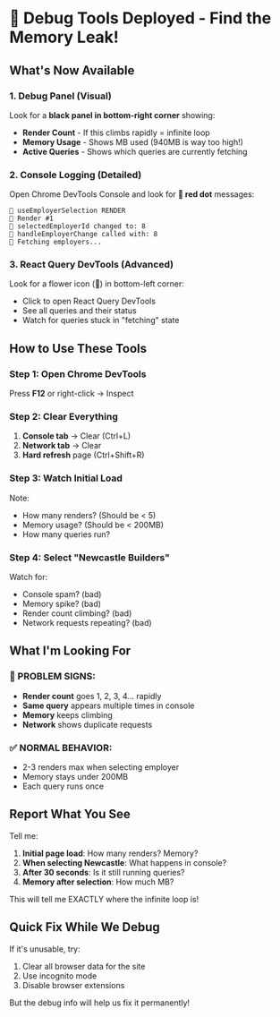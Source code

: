 # 🔧 Debug Tools Deployed - Find the Memory Leak!

## What's Now Available

### 1. **Debug Panel** (Visual)
Look for a **black panel in bottom-right corner** showing:
- **Render Count** - If this climbs rapidly = infinite loop
- **Memory Usage** - Shows MB used (940MB is way too high!)
- **Active Queries** - Shows which queries are currently fetching

### 2. **Console Logging** (Detailed)
Open Chrome DevTools Console and look for **🔴 red dot** messages:
```
🔴 useEmployerSelection RENDER
🔴 Render #1
🔴 selectedEmployerId changed to: 8
🔴 handleEmployerChange called with: 8
🔴 Fetching employers...
```

### 3. **React Query DevTools** (Advanced)
Look for a flower icon (🌸) in bottom-left corner:
- Click to open React Query DevTools
- See all queries and their status
- Watch for queries stuck in "fetching" state

## How to Use These Tools

### Step 1: Open Chrome DevTools
Press **F12** or right-click → Inspect

### Step 2: Clear Everything
1. **Console tab** → Clear (Ctrl+L)
2. **Network tab** → Clear
3. **Hard refresh** page (Ctrl+Shift+R)

### Step 3: Watch Initial Load
Note:
- How many renders? (Should be < 5)
- Memory usage? (Should be < 200MB)
- How many queries run?

### Step 4: Select "Newcastle Builders"
Watch for:
- Console spam? (bad)
- Memory spike? (bad)
- Render count climbing? (bad)
- Network requests repeating? (bad)

## What I'm Looking For

### 🚨 PROBLEM SIGNS:
- **Render count** goes 1, 2, 3, 4... rapidly
- **Same query** appears multiple times in console
- **Memory** keeps climbing
- **Network** shows duplicate requests

### ✅ NORMAL BEHAVIOR:
- 2-3 renders max when selecting employer
- Memory stays under 200MB
- Each query runs once

## Report What You See

Tell me:
1. **Initial page load**: How many renders? Memory?
2. **When selecting Newcastle**: What happens in console?
3. **After 30 seconds**: Is it still running queries?
4. **Memory after selection**: How much MB?

This will tell me EXACTLY where the infinite loop is!

## Quick Fix While We Debug

If it's unusable, try:
1. Clear all browser data for the site
2. Use incognito mode
3. Disable browser extensions

But the debug info will help us fix it permanently!
